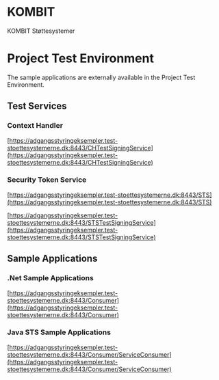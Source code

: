 # KOMBIT
KOMBIT Støttesystemer

# Project Test Environment

The sample applications are externally available in the Project Test Environment.

## Test Services

### Context Handler
[https://adgangsstyringeksempler.test-stoettesystemerne.dk:8443/CHTestSigningService](https://adgangsstyringeksempler.test-stoettesystemerne.dk:8443/CHTestSigningService)

### Security Token Service
[https://adgangsstyringeksempler.test-stoettesystemerne.dk:8443/STS](https://adgangsstyringeksempler.test-stoettesystemerne.dk:8443/STS)

[https://adgangsstyringeksempler.test-stoettesystemerne.dk:8443/STSTestSigningService](https://adgangsstyringeksempler.test-stoettesystemerne.dk:8443/STSTestSigningService)

## Sample Applications

### .Net Sample Applications

[https://adgangsstyringeksempler.test-stoettesystemerne.dk:8443/Consumer](https://adgangsstyringeksempler.test-stoettesystemerne.dk:8443/Consumer)

### Java STS Sample Applications

[https://adgangsstyringeksempler.test-stoettesystemerne.dk:8443/Consumer/ServiceConsumer](https://adgangsstyringeksempler.test-stoettesystemerne.dk:8443/Consumer/ServiceConsumer)


